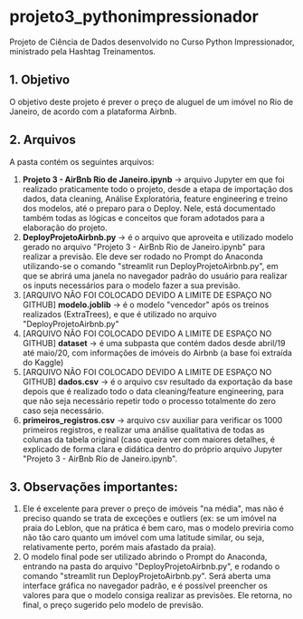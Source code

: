 # projeto3_pythonimpressionador
Projeto de Ciência de Dados desenvolvido no Curso Python Impressionador, ministrado pela Hashtag Treinamentos.


## 1. Objetivo
O objetivo deste projeto é prever o preço de aluguel de um imóvel no Rio de Janeiro, de acordo com a plataforma Airbnb.

## 2. Arquivos
A pasta contém os seguintes arquivos:
1. <b>Projeto 3 - AirBnb Rio de Janeiro.ipynb</b> -> arquivo Jupyter em que foi realizado praticamente todo o projeto, desde a etapa de importação dos dados, data cleaning, Análise Exploratória, feature engineering e treino dos modelos, até o preparo para o Deploy. Nele, está documentado também todas as lógicas e conceitos que foram adotados para a elaboração do projeto.
2. <b>DeployProjetoAirbnb.py</b> -> é o arquivo que aproveita e utilizado modelo gerado no arquivo "Projeto 3 - AirBnb Rio de Janeiro.ipynb" para realizar a previsão. Ele deve ser rodado no Prompt do Anaconda utilizando-se o comando "streamlit run DeployProjetoAirbnb.py", em que se abrirá uma janela no navegador padrão do usuário para realizar os inputs necessários para o modelo fazer a sua previsão.
3. [ARQUIVO NÃO FOI COLOCADO DEVIDO A LIMITE DE ESPAÇO NO GITHUB] <b>modelo.joblib</b> -> é o modelo "vencedor" após os treinos realizados (ExtraTrees), e que é utilizado no arquivo "DeployProjetoAirbnb.py"
4. [ARQUIVO NÃO FOI COLOCADO DEVIDO A LIMITE DE ESPAÇO NO GITHUB] <b>dataset</b> -> é uma subpasta que contém dados desde abril/19 até maio/20, com informações de imóveis do Airbnb (a base foi extraída do Kaggle)
5. [ARQUIVO NÃO FOI COLOCADO DEVIDO A LIMITE DE ESPAÇO NO GITHUB] <b>dados.csv</b> -> é o arquivo csv resultado da exportação da base depois que é realizado todo o data cleaning/feature engineering, para que não seja necessário repetir todo o processo totalmente do zero caso seja necessário.
6. <b>primeiros_registros.csv</b> -> arquivo csv auxiliar para verificar os 1000 primeiros registros, e realizar uma análise qualitativa de todas as colunas da tabela original (caso queira ver com maiores detalhes, é explicado de forma clara e didática dentro do próprio arquivo Jupyter "Projeto 3 - AirBnb Rio de Janeiro.ipynb".

## 3. Observações importantes:
1. Ele é excelente para prever o preço de imóveis "na média", mas não é preciso quando se trata de exceções e outliers (ex: se um imóvel na praia do Leblon, que na prática é bem caro, mas o modelo previria como não tão caro quanto um imóvel com uma latitude similar, ou seja, relativamente perto, porém mais afastado da praia). 
2. O modelo final pode ser utilizado abrindo o Prompt do Anaconda, entrando na pasta do arquivo "DeployProjetoAirbnb.py", e rodando o comando "streamlit run DeployProjetoAirbnb.py". Será aberta uma interface gráfica no navegador padrão, e é possível preencher os valores para que o modelo consiga realizar as previsões. Ele retorna, no final, o preço sugerido pelo modelo de previsão.

